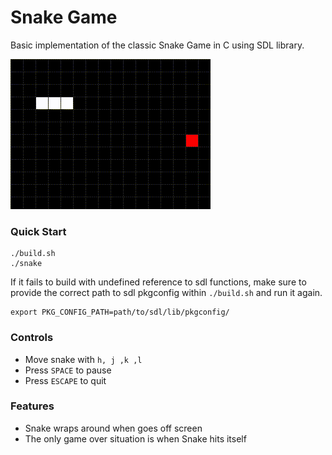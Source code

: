# Snake Game

Basic implementation of the classic Snake Game in C using SDL library.

![](./demo.gif)

### Quick Start

```console
./build.sh
./snake
```

If it fails to build with undefined reference to sdl functions, make sure to
provide the correct path to sdl pkgconfig within `./build.sh` and run it again.

```console
export PKG_CONFIG_PATH=path/to/sdl/lib/pkgconfig/
```

### Controls

- Move snake with `h, j ,k ,l`
- Press `SPACE` to pause
- Press `ESCAPE` to quit

### Features

- Snake wraps around when goes off screen
- The only game over situation is when Snake hits itself

